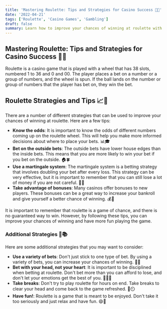```yaml
---
title: 'Mastering Roulette: Tips and Strategies for Casino Success 🎲🎰'
date: '2022-04-21'
tags: ['Roulette', 'Casino Games', 'Gambling']
draft: false
summary: Learn how to improve your chances of winning at roulette with various strategies and tips. Understand the odds, betting options, and how to manage your emotions while playing this popular casino game.
---
```


## Mastering Roulette: Tips and Strategies for Casino Success 🎲🎰

Roulette is a casino game that is played with a wheel that has 38 slots, numbered 1 to 36 and 0 and 00. The player places a bet on a number or a group of numbers, and the wheel is spun. If the ball lands on the number or group of numbers that the player has bet on, they win the bet.

## Roulette Strategies and Tips 📈🧠

There are a number of different strategies that can be used to improve your chances of winning at roulette. Here are a few tips:

- **Know the odds**: It is important to know the odds of different numbers coming up on the roulette wheel. This will help you make more informed decisions about where to place your bets. 📊🎓
- **Bet on the outside bets**: The outside bets have lower house edges than the inside bets. This means that you are more likely to win your bet if you bet on the outside. 🏠🍀
- **Use a martingale system**: The martingale system is a betting strategy that involves doubling your bet after every loss. This strategy can be very effective, but it is important to remember that you can still lose a lot of money if you are not careful. 💸🔄
- **Take advantage of bonuses**: Many casinos offer bonuses to new players. These bonuses can be a great way to increase your bankroll and give yourself a better chance of winning. 💰🎁

It is important to remember that roulette is a game of chance, and there is no guaranteed way to win. However, by following these tips, you can improve your chances of winning and have more fun playing the game.

### Additional Strategies 🌟📚

Here are some additional strategies that you may want to consider:

- **Use a variety of bets**: Don't just stick to one type of bet. By using a variety of bets, you can increase your chances of winning. 🎯🔀
- **Bet with your head, not your heart**: It is important to be disciplined when betting at roulette. Don't bet more than you can afford to lose, and don't let your emotions get the best of you. 🧘‍♂️💡
- **Take breaks**: Don't try to play roulette for hours on end. Take breaks to clear your head and come back to the game refreshed. 🌴⏲️
- **Have fun!**: Roulette is a game that is meant to be enjoyed. Don't take it too seriously and just relax and have fun. 😄🎉

